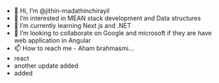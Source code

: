 - 👋 Hi, I’m @jithin-madathinchirayil
- 👀 I’m interested in MEAN stack development and Data structures
- 🌱 I’m currently learning Next js and .NET
- 💞️ I’m looking to collaborate on Google and microsoft if they are have web application in Angular 
- 📫 How to reach me - Aham brahmasmi...
- react
- another update added
- added

<!---
jithin-madathinchirayil/jithin-madathinchirayil is a ✨ special ✨ repository because its `README.md` (this file) appears on your GitHub profile.
You can click the Preview link to take a look at your changes.
--->
